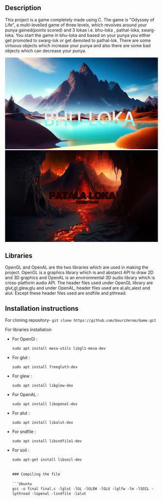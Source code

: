## Description
This project is a game completely made using C. The game is "Odyssey of Life", a multi-levelled game of three levels, which revolves around your punya gained(points scored) and 3 lokas i.e. bhu-loka , pathal-loka, swarg-loka. You start the game in bhu-loka and based on your punya you either get promoted to swarg-lok or get demoted to pathal-lok. There
are some virtuous objects which increase your punya and also there are some bad objects which can decrease your punya. 

![Alt text](bhuloktrans.png)
![Alt text](pataltrans.png)





## Libraries
OpenGL and OpenAL are the two libraries which are used in making the project. OpenGL is a graphics library which is and abstarct API to draw 2D and 3D graphics and OpenAL is an environmental 3D audio library which is cross-platform audio API.
The header files used under OpenGL library are glut,gl,glew,glu and under OpenAL, header files used are al,alc,alext and alut. Except these header files used are sndfiile and pthread.


## Installation instructions 
For cloning repository- ```git clone https://github.com/GouriVerma/Game.git``` 

For libraries installation
- For OpenGl :
  ```Ubuntu
  sudo apt install mesa-utils libgl1-mesa-dev
- For glut :
  ```Ubuntu
  sudo apt install freeglut3-dev
- For glew :
  ```Ubuntu
  sudo apt install libglew-dev
- For OpenAL :
  ```Ubuntu
  sudo apt install libopenal-dev
- For alut :
  ```Ubuntu
  sudo apt install libalut-dev
- For sndfile :
  ```Ubuntu
  sudo apt install libsndfile1-dev
- For soil :
  ```Ubuntu
  sudo apt-get install libsoil-dev
  
  
  ### Compiling the file
  
  ```Ubuntu
  gcc -o final final.c -lglut -lGL -lGLEW -lGLU -lglfw -lm -lSOIL -lpthread -lopenal -lsndfile -lalut
  
 ## 
  
  

  
  
  
  
